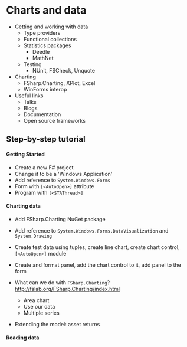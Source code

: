 # Charts and data

- Getting and working with data
  - Type providers
  - Functional collections
  - Statistics packages
    - Deedle
    - MathNet
  - Testing
    - NUnit, FSCheck, Unquote
- Charting
  - FSharp.Charting, XPlot, Excel
  - WinForms interop
- Useful links
  - Talks
  - Blogs
  - Documentation
  - Open source frameworks

## Step-by-step tutorial

#### Getting Started

- Create a new F# project
- Change it to be a 'Windows Application'
- Add reference to `System.Windows.Forms`
- Form with `[<AutoOpen>]` attribute
- Program with `[<STAThread>]`

#### Charting data

- Add FSharp.Charting NuGet package
- Add reference to `System.Windows.Forms.DataVisualization` and `System.Drawing`
- Create test data using tuples, create line chart, create chart control, `[<AutoOpen>]` module
- Create and format panel, add the chart control to it, add panel to the form
- What can we do with `FSharp.Charting`? http://fslab.org/FSharp.Charting/index.html
  - Area chart
  - Use our data
  - Multiple series

- Extending the model: asset returns

#### Reading data
